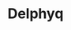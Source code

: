 ---
layout: post
title: "Delphyq"
image: /images/delphyq.jpg
anim: /images/delphyq.gif
blurb: "Real-time tactics game with pause mechanics that allow you to execute handplaced strategies."
role: "Senior Game Developer"
company: "Dusk Wave Arts"
year: 2021
tags:
- Combat Tactics
- Steam
- 3D
- C#
- Unity
---